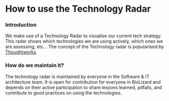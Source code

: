 # How to use the Technology Radar

### Introduction

We make use of a Technology Radar to visualise our current tech strategy. This radar shows which technologies we are using actively, which ones we are assessing, etc…
The concept of the Technology radar is popularised by [Thoughtworks](https://www.thoughtworks.com/radar/byor).

### How do we maintain it?

The technology radar is maintained by everyone in the Software & IT architecture team. It is open for contribution for everyone in BioLizard and depends on their active participation to share lessons learned, pitfalls, and contribute to good practices on using the technologies.
